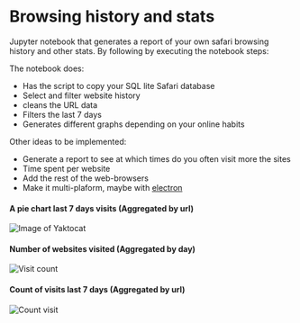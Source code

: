 # Browsing history and stats
Jupyter notebook that generates a report of your own safari browsing history and other stats. By following by executing the notebook steps:

The notebook does:
* Has the script to copy your SQL lite Safari database
* Select and filter website history
* cleans the URL data
* Filters the last 7 days
* Generates different graphs depending on your online habits

Other ideas to be implemented:
* Generate a report to see at which times do you often visit more the sites
* Time spent per website
* Add the rest of the web-browsers
* Make it multi-plaform, maybe with [electron](http://electronjs.org)

#### A pie chart last 7 days visits (Aggregated by url)
![Image of Yaktocat](https://user-images.githubusercontent.com/62764972/95521895-b4ec5c00-0998-11eb-9487-afb6a73038ae.png)

#### Number of websites visited (Aggregated by day)
![Visit count](https://user-images.githubusercontent.com/62764972/95521911-be75c400-0998-11eb-849e-a29b73f50378.png)


#### Count of visits last 7 days (Aggregated by url)
![Count visit](https://user-images.githubusercontent.com/62764972/95521908-bcac0080-0998-11eb-896a-717625a732a8.png)
